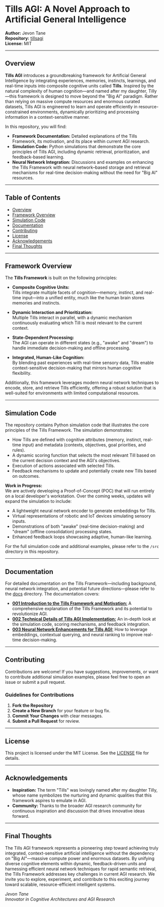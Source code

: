 # Tills AGI: A Novel Approach to Artificial General Intelligence

**Author:** Jevon Tane  
**Repository:** [tillsagi](https://github.com/tillsagi/tillsagi.git)  
**License:** MIT

---

## Overview

**Tills AGI** introduces a groundbreaking framework for Artificial General Intelligence by integrating experiences, memories, instincts, learnings, and real-time inputs into composite cognitive units called **Tills**. Inspired by the natural complexity of human cognition—and named after my daughter, Tilly—this framework is designed to move beyond the "Big AI" paradigm. Rather than relying on massive compute resources and enormous curated datasets, Tills AGI is engineered to learn and operate efficiently in resource-constrained environments, dynamically prioritizing and processing information in a context-sensitive manner.

In this repository, you will find:

- **Framework Documentation:** Detailed explanations of the Tills Framework, its motivation, and its place within current AGI research.
- **Simulation Code:** Python simulations that demonstrate the core principles of Tills AGI, including dynamic retrieval, prioritization, and feedback-based learning.
- **Neural Network Integration:** Discussions and examples on enhancing the Tills Framework with neural network–based storage and retrieval mechanisms for real-time decision-making without the need for "Big AI" resources.

---

## Table of Contents

- [Overview](#overview)
- [Framework Overview](#framework-overview)
- [Simulation Code](#simulation-code)
- [Documentation](#documentation)
- [Contributing](#contributing)
- [License](#license)
- [Acknowledgements](#acknowledgements)
- [Final Thoughts](#final-thoughts)

---

## Framework Overview

The **Tills Framework** is built on the following principles:

- **Composite Cognitive Units:**  
  Tills integrate multiple facets of cognition—memory, instinct, and real-time input—into a unified entity, much like the human brain stores memories and instincts.

- **Dynamic Interaction and Prioritization:**  
  Multiple Tills interact in parallel, with a dynamic mechanism continuously evaluating which Till is most relevant to the current context.

- **State-Dependent Processing:**  
  The AGI can operate in different states (e.g., "awake" and "dream") to handle immediate decision-making and offline processing.

- **Integrated, Human-Like Cognition:**  
  By blending past experiences with real-time sensory data, Tills enable context-sensitive decision-making that mirrors human cognitive flexibility.

Additionally, this framework leverages modern neural network techniques to encode, store, and retrieve Tills efficiently, offering a robust solution that is well-suited for environments with limited computational resources.

---

## Simulation Code

The repository contains Python simulation code that illustrates the core principles of the Tills Framework. The simulation demonstrates:

- How Tills are defined with cognitive attributes (memory, instinct, real-time input) and metadata (contexts, objectives, goal priorities, and rules).
- A dynamic scoring function that selects the most relevant Till based on the current decision context and the AGI's objectives.
- Execution of actions associated with selected Tills.
- Feedback mechanisms to update and potentially create new Tills based on outcomes.

**Work in Progress:**  
We are actively developing a Proof-of-Concept (POC) that will run entirely on a local developer's workstation. Over the coming weeks, updates will expand the simulation to include:

- A lightweight neural network encoder to generate embeddings for Tills.
- Virtual representations of robotic and IoT devices simulating sensory inputs.
- Demonstrations of both "awake" (real-time decision-making) and "dream" (offline consolidation) processing states.
- Enhanced feedback loops showcasing adaptive, human-like learning.

For the full simulation code and additional examples, please refer to the `/src` directory in this repository.

---

## Documentation

For detailed documentation on the Tills Framework—including background, neural network integration, and potential future directions—please refer to the [docs](./docs) directory. The documentation covers:

- [**001 Introduction to the Tills Framework and Motivation:**](docs/001_INTRODUCTION.md) A comprehensive explanation of the Tills Framework and its potential to revolutionize AGI.
- [**002 Technical Details of Tills AGI Implementation:**](docs/002_TECHNICAL_DETAILS.md) An in-depth look at the simulation code, scoring mechanisms, and feedback integration.
- [**003 Neural Network Enhancements for Tills AGI:**](docs/003_NEURAL_NETWORK_ENHANCEMENTS.md) How to leverage embeddings, contextual querying, and neural ranking to improve real-time decision-making.

---

## Contributing

Contributions are welcome! If you have suggestions, improvements, or want to contribute additional simulation examples, please feel free to open an issue or submit a pull request.

### Guidelines for Contributions

1. **Fork the Repository**
2. **Create a New Branch** for your feature or bug fix.
3. **Commit Your Changes** with clear messages.
4. **Submit a Pull Request** for review.

---

## License

This project is licensed under the MIT License. See the [LICENSE](./LICENSE) file for details.

---

## Acknowledgements

- **Inspiration:** The term "Tills" was lovingly named after my daughter Tilly, whose name symbolizes the nurturing and dynamic qualities that this framework aspires to emulate in AGI.
- **Community:** Thanks to the broader AGI research community for continuous inspiration and discussion that drives innovative ideas forward.

---

## Final Thoughts

The Tills AGI framework represents a pioneering step toward achieving truly integrated, context-sensitive artificial intelligence without the dependency on "Big AI"—massive compute power and enormous datasets. By unifying diverse cognitive elements within dynamic, feedback-driven units and harnessing efficient neural network techniques for rapid semantic retrieval, the Tills Framework addresses key challenges in current AGI research. We invite you to explore, experiment, and contribute to this exciting journey toward scalable, resource-efficient intelligent systems.

_Jevon Tane_  
_Innovator in Cognitive Architectures and AGI Research_
